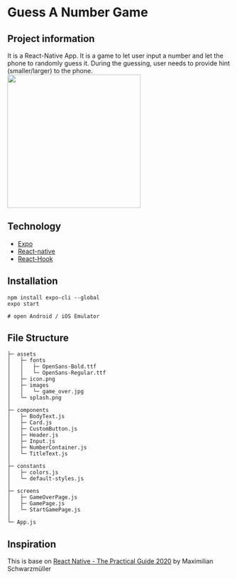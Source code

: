 # Guess A Number Game

## Project information
It is a React-Native App. It is a game to let user input a number and let the phone to randomly guess it. During the guessing, user needs to provide hint (smaller/larger) to the phone.  
<img  src="https://github.com/fishxxxx/RN-NumberGame/blob/master/app_demo1.gif" width="300">

## Technology
 - [Expo](https://expo.io/)
 - [React-native](https://reactnative.dev/)
 - [React-Hook](https://reactjs.org/docs/hooks-intro.html)
 
## Installation
```
npm install expo-cli --global
expo start

# open Android / iOS Emulator 
```

## File Structure
```
├─ assets
│	├─ fonts
│	│	├─ OpenSans-Bold.ttf
│	│	└─ OpenSans-Regular.ttf
│	├─ icon.png
│	├─ images
│	│	└─ game_over.jpg
│	└─ splash.png
│
├─ components
│	├─ BodyText.js
│	├─ Card.js
│	├─ CustomButton.js
│	├─ Header.js
│	├─ Input.js
│	├─ NumberContainer.js
│	└─ TitleText.js
│
├─ constants
│	├─ colors.js
│	└─ default-styles.js
│
├─ screens
│	├─ GameOverPage.js
│	├─ GamePage.js
│	└─ StartGamePage.js
│
└─ App.js
```

## Inspiration
This is base on [React Native - The Practical Guide 2020](https://www.udemy.com/course/react-native-the-practical-guide/) by Maximilian Schwarzmüller
